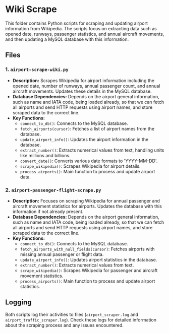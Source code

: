 # Wiki Scrape

This folder contains Python scripts for scraping and updating airport information from Wikipedia. The scripts focus on extracting data such as opened date, runways, passenger statistics, and annual aircraft movements, and then updating a MySQL database with this information.

## Files

### 1. `airport-scrape-wiki.py`

- **Description:** Scrapes Wikipedia for airport information including the opened date, number of runways, annual passenger count, and annual aircraft movements. Updates these details in the MySQL database.
- **Database Dependencies:** Depends on the airport general information, such as name and IATA code, being loaded already, so that we can fetch all airports and send HTTP requests using airport names, and store scraped data to the correct line.
- **Key Functions:**
  - `connect_to_db()`: Connects to the MySQL database.
  - `fetch_airports(cursor)`: Fetches a list of airport names from the database.
  - `update_airport_info()`: Updates the airport information in the database.
  - `extract_number()`: Extracts numerical values from text, handling units like millions and billions.
  - `convert_date()`: Converts various date formats to 'YYYY-MM-DD'.
  - `scrape_wikipedia()`: Scrapes Wikipedia for airport details.
  - `process_airports()`: Main function to process and update airport data.

### 2. `airport-passenger-flight-scrape.py`

- **Description:** Focuses on scraping Wikipedia for annual passenger and aircraft movement statistics for airports. Updates the database with this information if not already present. 
- **Database Dependencies:** Depends on the airport general information, such as name and IATA code, being loaded already, so that we can fetch all airports and send HTTP requests using airport names, and store scraped data to the correct line.
- **Key Functions:**
  - `connect_to_db()`: Connects to the MySQL database.
  - `fetch_airports_with_null_fields(cursor)`: Fetches airports with missing annual passenger or flight data.
  - `update_airport_info()`: Updates airport statistics in the database.
  - `extract_number()`: Extracts numerical values from text.
  - `scrape_wikipedia()`: Scrapes Wikipedia for passenger and aircraft movement statistics.
  - `process_airports()`: Main function to process and update airport statistics.

## Logging

Both scripts log their activities to files (`airport_scraper.log` and `airport_traffic_scraper.log`). Check these logs for detailed information about the scraping process and any issues encountered.

